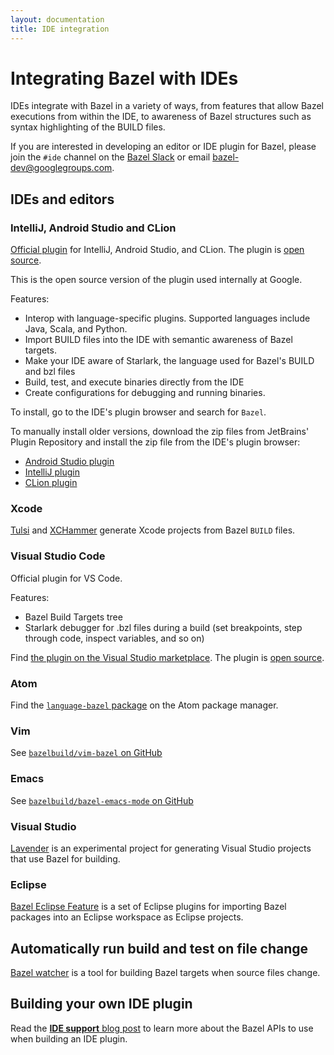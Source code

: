 ```yaml
---
layout: documentation
title: IDE integration
---
```


# Integrating Bazel with IDEs

IDEs integrate with Bazel in a variety of ways, from features that allow Bazel
executions from within the IDE, to awareness of Bazel structures such as syntax
highlighting of the BUILD files.

If you are interested in developing an editor or IDE plugin for Bazel, please
join the `#ide` channel on the [Bazel Slack](https://slack.bazel.build) or email
[bazel-dev@googlegroups.com](bazel-dev@googlegroups.com).

## IDEs and editors

### IntelliJ, Android Studio and CLion

[Official plugin](http://ij.bazel.build) for IntelliJ, Android Studio, and
CLion. The plugin is [open source](https://github.com/bazelbuild/intellij).

This is the open source version of the plugin used internally at Google.

Features:

* Interop with language-specific plugins. Supported languages include Java,
  Scala, and Python.
* Import BUILD files into the IDE with semantic awareness of Bazel targets.
* Make your IDE aware of Starlark, the language used for Bazel's BUILD and bzl
  files
* Build, test, and execute binaries directly from the IDE
* Create configurations for debugging and running binaries.

To install, go to the IDE's plugin browser and search for `Bazel`.

To manually install older versions, download the zip files from JetBrains'
Plugin Repository and install the zip file from the IDE's plugin browser:

*  [Android Studio
   plugin](https://plugins.jetbrains.com/plugin/9185-android-studio-with-bazel)
*  [IntelliJ
   plugin](https://plugins.jetbrains.com/plugin/8609-intellij-with-bazel)
*  [CLion plugin](https://plugins.jetbrains.com/plugin/9554-clion-with-bazel)

### Xcode

[Tulsi](https://tulsi.bazel.build) and
[XCHammer](https://github.com/pinterest/xchammer) generate Xcode projects from
Bazel `BUILD` files.

### Visual Studio Code

Official plugin for VS Code.

Features:

* Bazel Build Targets tree
* Starlark debugger for .bzl files during a build (set breakpoints, step through
  code, inspect variables, and so on)

Find [the plugin on the Visual Studio
marketplace](https://marketplace.visualstudio.com/items?itemName=BazelBuild.vscode-bazel).
The plugin is [open source](https://github.com/bazelbuild/vscode-bazel).


### Atom

Find the [`language-bazel` package](https://atom.io/packages/language-bazel) on
the Atom package manager.

### Vim

See [`bazelbuild/vim-bazel` on GitHub](https://github.com/bazelbuild/vim-bazel)

### Emacs

See [`bazelbuild/bazel-emacs-mode` on
GitHub](https://github.com/bazelbuild/emacs-bazel-mode)

### Visual Studio

[Lavender](https://github.com/tmandry/lavender) is an experimental project for
generating Visual Studio projects that use Bazel for building.

### Eclipse

[Bazel Eclipse Feature](https://github.com/salesforce/bazel-eclipse) is a set of Eclipse plugins for importing Bazel packages into an Eclipse workspace as Eclipse projects.

## Automatically run build and test on file change

[Bazel watcher](https://github.com/bazelbuild/bazel-watcher) is a tool for
building Bazel targets when source files change.

## Building your own IDE plugin

Read the [**IDE support** blog
post](https://bazel.build/blog/2016/06/10/ide-support.html) to learn more about
the Bazel APIs to use when building an IDE plugin.

